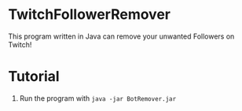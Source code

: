 # TwitchFollowerRemover
This program written in Java can remove your unwanted Followers on Twitch!

# Tutorial
1. Run the program with ```java -jar BotRemover.jar```
